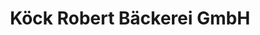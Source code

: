---
title: "Köck Robert Bäckerei GmbH"
url: /trofaiach/koeck-robert-baeckerei-gmbh/
shop: Bäckerei
---